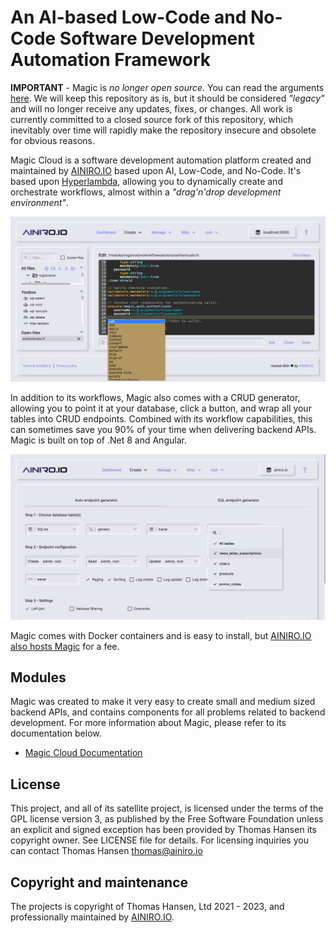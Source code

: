 
# An AI-based Low-Code and No-Code Software Development Automation Framework

**IMPORTANT** - Magic is _no longer open source_. You can read the arguments [here](https://dev.to/polterguy/no-more-mr-open-source-guy-95k). We will keep this repository as is, but it should be considered _"legacy"_ and will no longer receive any updates, fixes, or changes. All work is currently committed to a closed source fork of this repository, which inevitably over time will rapidly make the repository insecure and obsolete for obvious reasons.

Magic Cloud is a software development automation platform created and maintained by [AINIRO.IO](https://ainiro.io) based upon AI, Low-Code, and No-Code. It's based upon [Hyperlambda](https://docs.ainiro.io/hyperlambda/), allowing you to dynamically create and orchestrate workflows, almost within a _"drag'n'drop development environment"_.

![Editing code in HyperIDE](https://raw.githubusercontent.com/polterguy/polterguy.github.io/master/images/hyper-ide-actions.jpg)

In addition to its workflows, Magic also comes with a CRUD generator, allowing you to point it at your database, click a button, and wrap all your tables into CRUD endpoints. Combined with its workflow capabilities, this can sometimes save you 90% of your time when delivering backend APIs. Magic is built on top of .Net 8 and Angular.

![CRUD generator](https://raw.githubusercontent.com/polterguy/polterguy.github.io/master/images/backend-crud.jpg)

Magic comes with Docker containers and is easy to install, but [AINIRO.IO also hosts Magic](https://ainiro.io) for a fee.

## Modules

Magic was created to make it very easy to create small and medium sized backend APIs, and contains components for all problems related to backend development. For more information about Magic, please refer to its documentation below.

* [Magic Cloud Documentation](https://docs.ainiro.io)

## License

This project, and all of its satellite project, is licensed under the terms of the GPL license version 3, as published by the Free Software Foundation unless an explicit and signed exception has been provided by Thomas Hansen its copyright owner. See LICENSE file for details. For licensing inquiries you can contact Thomas Hansen thomas@ainiro.io

## Copyright and maintenance

The projects is copyright of Thomas Hansen, Ltd 2021 - 2023, and professionally maintained by [AINIRO.IO](https://ainiro.io).

